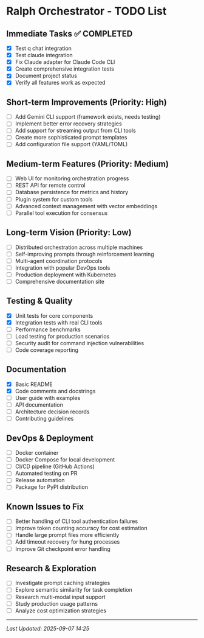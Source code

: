 # Ralph Orchestrator - TODO List

## Immediate Tasks ✅ COMPLETED
- [x] Test q chat integration
- [x] Test claude integration  
- [x] Fix Claude adapter for Claude Code CLI
- [x] Create comprehensive integration tests
- [x] Document project status
- [x] Verify all features work as expected

## Short-term Improvements (Priority: High)
- [ ] Add Gemini CLI support (framework exists, needs testing)
- [ ] Implement better error recovery strategies
- [ ] Add support for streaming output from CLI tools
- [ ] Create more sophisticated prompt templates
- [ ] Add configuration file support (YAML/TOML)

## Medium-term Features (Priority: Medium)
- [ ] Web UI for monitoring orchestration progress
- [ ] REST API for remote control
- [ ] Database persistence for metrics and history
- [ ] Plugin system for custom tools
- [ ] Advanced context management with vector embeddings
- [ ] Parallel tool execution for consensus

## Long-term Vision (Priority: Low)
- [ ] Distributed orchestration across multiple machines
- [ ] Self-improving prompts through reinforcement learning
- [ ] Multi-agent coordination protocols
- [ ] Integration with popular DevOps tools
- [ ] Production deployment with Kubernetes
- [ ] Comprehensive documentation site

## Testing & Quality
- [x] Unit tests for core components
- [x] Integration tests with real CLI tools
- [ ] Performance benchmarks
- [ ] Load testing for production scenarios
- [ ] Security audit for command injection vulnerabilities
- [ ] Code coverage reporting

## Documentation
- [x] Basic README
- [x] Code comments and docstrings
- [ ] User guide with examples
- [ ] API documentation
- [ ] Architecture decision records
- [ ] Contributing guidelines

## DevOps & Deployment
- [ ] Docker container
- [ ] Docker Compose for local development
- [ ] CI/CD pipeline (GitHub Actions)
- [ ] Automated testing on PR
- [ ] Release automation
- [ ] Package for PyPI distribution

## Known Issues to Fix
- [ ] Better handling of CLI tool authentication failures
- [ ] Improve token counting accuracy for cost estimation
- [ ] Handle large prompt files more efficiently
- [ ] Add timeout recovery for hung processes
- [ ] Improve Git checkpoint error handling

## Research & Exploration
- [ ] Investigate prompt caching strategies
- [ ] Explore semantic similarity for task completion
- [ ] Research multi-modal input support
- [ ] Study production usage patterns
- [ ] Analyze cost optimization strategies

---
*Last Updated: 2025-09-07 14:25*